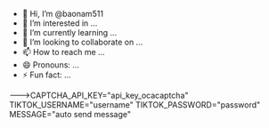 - 👋 Hi, I’m @baonam511
- 👀 I’m interested in ...
- 🌱 I’m currently learning ...
- 💞️ I’m looking to collaborate on ...
- 📫 How to reach me ...
- 😄 Pronouns: ...
- ⚡ Fun fact: ...

<!---
baonam511/baonam511 is a ✨ special ✨ repository because its `README.md` (this file) appears on your GitHub profile.
You can click the Preview link to take a look at your changes.
--->
--->CAPTCHA_API_KEY="api_key_ocacaptcha"
TIKTOK_USERNAME="username"
TIKTOK_PASSWORD="password"
MESSAGE="auto send message"
